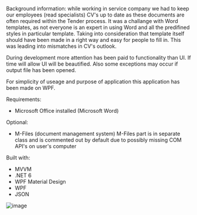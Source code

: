Background information: while working in service company we had to keep our employees (read specialists) CV's up to date as these documents are often required within the Tender process. It was a challange with Word templates, as not everyone is an expert in using Word and all the predifined styles in particular template. Taking into consideration that template itself should have been made in a right way and easy for people to fill in. This was leading into mismatches in CV's outlook. 

During development more attention has been paid to functionality than UI. If time will allow UI will be beautified. Also some exceptions may occur if output file has been opened.

For simplicity of useage and purpose of application this application has been made on WPF.

Requirements:
- Microsoft Office installed (Microsoft Word)

Optional:
- M-Files (document management system)
	M-Files part is in separate class and is commented out by default due to possibly missing COM API's on user's computer

Built with:
- MVVM
- .NET 6
- WPF Material Design
- WPF
- JSON

![image](https://user-images.githubusercontent.com/72302395/171487421-ef9ce328-5c3e-4dab-8dbe-8251228ec712.png)
